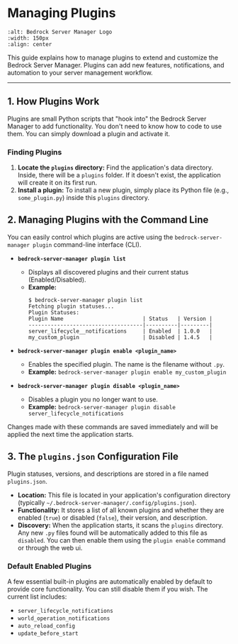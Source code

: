 # Managing Plugins

```{image} https://raw.githubusercontent.com/dmedina559/bedrock-server-manager/main/src/bedrock_server_manager/web/static/image/icon/favicon.svg
:alt: Bedrock Server Manager Logo
:width: 150px
:align: center
```

This guide explains how to manage plugins to extend and customize the Bedrock Server Manager. Plugins can add new features, notifications, and automation to your server management workflow.

---

## 1. How Plugins Work

Plugins are small Python scripts that "hook into" the Bedrock Server Manager to add functionality. You don't need to know how to code to use them. You can simply download a plugin and activate it.

### Finding Plugins

1.  **Locate the `plugins` directory:** Find the application's data directory. Inside, there will be a `plugins` folder. If it doesn't exist, the application will create it on its first run.
2.  **Install a plugin:** To install a new plugin, simply place its Python file (e.g., `some_plugin.py`) inside this `plugins` directory.

## 2. Managing Plugins with the Command Line

You can easily control which plugins are active using the `bedrock-server-manager plugin` command-line interface (CLI).

*   **`bedrock-server-manager plugin list`**
    *   Displays all discovered plugins and their current status (Enabled/Disabled).
    *   **Example:**
        ```
        $ bedrock-server-manager plugin list
        Fetching plugin statuses...
        Plugin Statuses:
        Plugin Name                         | Status   | Version |
        ------------------------------------|----------|---------|
        server_lifecycle__notifications     | Enabled  | 1.0.0   |
        my_custom_plugin                    | Disabled | 1.4.5   |
        ```

*   **`bedrock-server-manager plugin enable <plugin_name>`**
    *   Enables the specified plugin. The name is the filename without `.py`.
    *   **Example:** `bedrock-server-manager plugin enable my_custom_plugin`

*   **`bedrock-server-manager plugin disable <plugin_name>`**
    *   Disables a plugin you no longer want to use.
    *   **Example:** `bedrock-server-manager plugin disable server_lifecycle_notifications`

Changes made with these commands are saved immediately and will be applied the next time the application starts.

## 3. The `plugins.json` Configuration File

Plugin statuses, versions, and descriptions are stored in a file named `plugins.json`.

*   **Location:** This file is located in your application's configuration directory (typically `~/.bedrock-server-manager/.config/plugins.json`).
*   **Functionality:** It stores a list of all known plugins and whether they are enabled (`true`) or disabled (`false`), their version, and description.
*   **Discovery:** When the application starts, it scans the `plugins` directory. Any new `.py` files found will be automatically added to this file as `disabled`. You can then enable them using the `plugin enable` command or through the web ui.

### Default Enabled Plugins
A few essential built-in plugins are automatically enabled by default to provide core functionality. You can still disable them if you wish. The current list includes:
*   `server_lifecycle_notifications`
*   `world_operation_notifications`
*   `auto_reload_config`
*   `update_before_start`